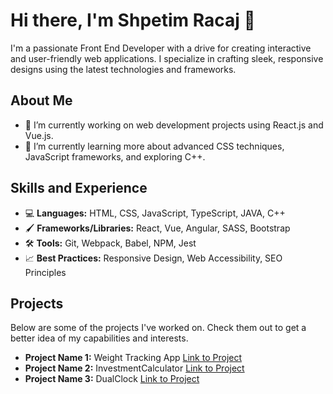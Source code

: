 # Hi there, I'm Shpetim Racaj 👋

I'm a passionate Front End Developer with a drive for creating interactive and user-friendly web applications. I specialize in crafting sleek, responsive designs using the latest technologies and frameworks.

## About Me

- 🔭 I’m currently working on web development projects using React.js and Vue.js.
- 🌱 I’m currently learning more about advanced CSS techniques, JavaScript frameworks, and exploring C++.

## Skills and Experience

- 💻 **Languages:** HTML, CSS, JavaScript, TypeScript, JAVA, C++
- 🖌 **Frameworks/Libraries:** React, Vue, Angular, SASS, Bootstrap
- 🛠 **Tools:** Git, Webpack, Babel, NPM, Jest
- 📈 **Best Practices:** Responsive Design, Web Accessibility, SEO Principles

## Projects

Below are some of the projects I've worked on. Check them out to get a better idea of my capabilities and interests.

- **Project Name 1:** Weight Tracking App [Link to Project](https://github.com/shpetimracaj/WeightTrackingApp)
- **Project Name 2:** InvestmentCalculator [Link to Project](https://github.com/shpetimracaj/InvestmentCalculator)
- **Project Name 3:** DualClock [Link to Project](https://github.com/shpetimracaj/DualClock)
